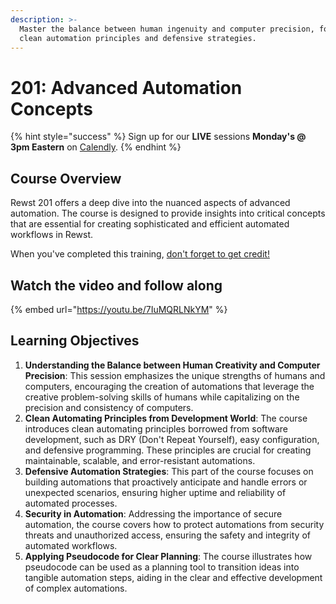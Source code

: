 ```yaml
---
description: >-
  Master the balance between human ingenuity and computer precision, focusing on
  clean automation principles and defensive strategies.
---
```


# 201: Advanced Automation Concepts

{% hint style="success" %}
Sign up for our **LIVE** sessions **Monday's @ 3pm Eastern** on [Calendly](https://calendly.com/cluck-u/rewst-201).
{% endhint %}

## **Course Overview**

Rewst 201 offers a deep dive into the nuanced aspects of advanced automation. The course is designed to provide insights into critical concepts that are essential for creating sophisticated and efficient automated workflows in Rewst.

When you've completed this training, [don't forget to get credit!](https://app.rewst.io/form/0191479a-7e3a-7552-b639-02245aab8ef5)

## Watch the video and follow along

{% embed url="https://youtu.be/7IuMQRLNkYM" %}

## **Learning Objectives**

1. **Understanding the Balance between Human Creativity and Computer Precision**: This session emphasizes the unique strengths of humans and computers, encouraging the creation of automations that leverage the creative problem-solving skills of humans while capitalizing on the precision and consistency of computers.
2. **Clean Automating Principles from Development World**: The course introduces clean automating principles borrowed from software development, such as DRY (Don't Repeat Yourself), easy configuration, and defensive programming. These principles are crucial for creating maintainable, scalable, and error-resistant automations.
3. **Defensive Automation Strategies**: This part of the course focuses on building automations that proactively anticipate and handle errors or unexpected scenarios, ensuring higher uptime and reliability of automated processes.
4. **Security in Automation**: Addressing the importance of secure automation, the course covers how to protect automations from security threats and unauthorized access, ensuring the safety and integrity of automated workflows.
5. **Applying Pseudocode for Clear Planning**: The course illustrates how pseudocode can be used as a planning tool to transition ideas into tangible automation steps, aiding in the clear and effective development of complex automations.
